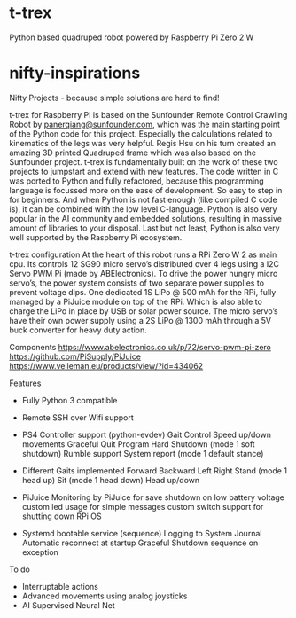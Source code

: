 # t-trex
Python based quadruped robot powered by Raspberry Pi Zero 2 W

# nifty-inspirations
Nifty Projects - because simple solutions are hard to find!

t-trex for Raspberry PI is based on the Sunfounder Remote Control Crawling Robot by panerqiang@sunfounder.com, which was the main starting point of the Python code for this project. Especially the calculations related to kinematics of the legs was very helpful. Regis Hsu on his turn created an amazing 3D printed Quadruped frame which was also based on the Sunfounder project. t-trex is fundamentally built on the work of these two projects to jumpstart and extend with new features. The code written in C was ported to Python and fully refactored, because this programming language is focussed more on the ease of development. So easy to step in for beginners. And when Python is not fast enough (like compiled C code is), it can be combined with the low level C-language. Python is also very popular in the AI community and embedded solutions, resulting in massive amount of libraries to your disposal. Last but not least, Python is also very well supported by the Raspberry Pi ecosystem. 

t-trex configuration
At the heart of this robot runs a RPi Zero W 2 as main cpu. Its controls 12 SG90 micro servo’s distributed over 4 legs using a I2C Servo PWM Pi (made by ABElectronics). To drive the power hungry micro servo’s, the power system consists of two separate power supplies to prevent voltage dips. One dedicated 1S LiPo @ 500 mAh for the RPi, fully managed by a PiJuice module on top of the RPi. Which is also able to charge the LiPo in place by USB or solar power source. The micro servo’s have their own power supply using a 2S LiPo @ 1300 mAh through a 5V buck converter for heavy duty action.

Components
https://www.abelectronics.co.uk/p/72/servo-pwm-pi-zero
https://github.com/PiSupply/PiJuice
https://www.velleman.eu/products/view/?id=434062

Features
- Fully Python 3 compatible

- Remote SSH over Wifi support

- PS4 Controller support (python-evdev)
    Gait Control
    Speed up/down movements
    Graceful Quit Program Hard Shutdown (mode 1 soft shutdown)
    Rumble support
    System report (mode 1 default stance)

- Different Gaits implemented
    Forward 
    Backward
    Left
    Right
    Stand (mode 1 head up)
    Sit (mode 1 head down)
    Head up/down

- PiJuice
    Monitoring by PiJuice for save shutdown on low battery voltage
    custom led usage for simple messages
    custom switch support for shutting down RPi OS

- Systemd bootable service (sequence)
    Logging to System Journal
    Automatic reconnect at startup
    Graceful Shutdown sequence on exception

To do
- Interruptable actions
- Advanced movements using analog joysticks
- AI Supervised Neural Net
